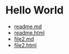# Hello World

- [readme.md](readme.md)
- [readme.html](readme.html)
- [file2.md](file2.md)
- [file2.html](file2.html)
